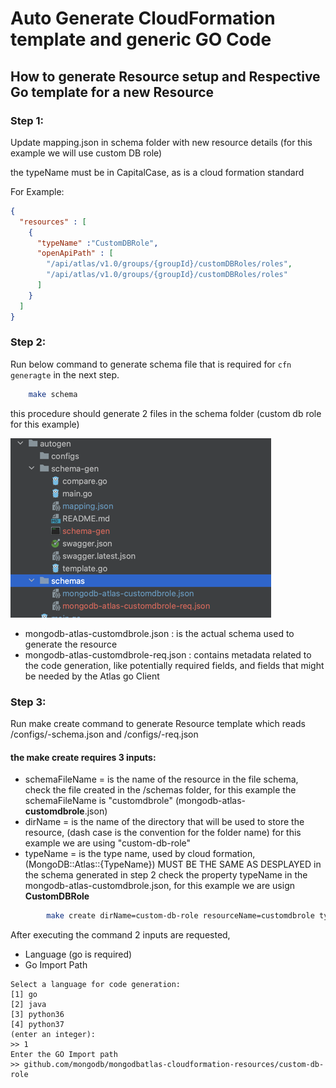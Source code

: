 # Auto Generate CloudFormation template and generic GO Code

## How to generate Resource setup and Respective Go template for a new Resource

### Step 1:

Update mapping.json in schema folder with new resource details (for this example we will use custom DB role)

the typeName must be in CapitalCase, as is a cloud formation standard

For Example:
``` json
{
  "resources" : [
    {
      "typeName" :"CustomDBRole",
      "openApiPath" : [
        "/api/atlas/v1.0/groups/{groupId}/customDBRoles/roles",
        "/api/atlas/v1.0/groups/{groupId}/customDBRoles/roles"
      ]
    }
  ]
}
```

### Step 2:
Run below command to generate schema file that is required for ``cfn generagte`` in the next step.
```bash
    make schema
``` 

this procedure should generate 2 files in the schema folder (custom db role for this example)

![img.png](docs/img.png)

- mongodb-atlas-customdbrole.json : is the actual schema used to generate the resource
- mongodb-atlas-customdbrole-req.json : contains metadata related to the code generation, like potentially required fields, and fields that might be needed by the Atlas go Client

### Step 3:
Run make create command to generate Resource template which reads
/configs/<resource>-schema.json and /configs/<resource>-req.json

#### the make create requires 3 inputs:

- schemaFileName = is the name of the resource in the file schema, check the file created in the /schemas folder, for this example the schemaFileName is "customdbrole" (mongodb-atlas-**customdbrole**.json)
- dirName = is the name of the directory that will be used to store the resource, (dash case is the convention for the folder name) for this example we are using "custom-db-role"
- typeName = is the type name, used by cloud formation, (MongoDB::Atlas::{TypeName}) MUST BE THE SAME AS DESPLAYED in the schema generated in step 2 check the property typeName in the mongodb-atlas-customdbrole.json, for this example we are usign **CustomDBRole**

```bash
        make create dirName=custom-db-role resourceName=customdbrole typeName=CustomDBRole
```

After executing the command 2 inputs are requested, 
- Language (go is required)
- Go Import Path

```
Select a language for code generation:
[1] go
[2] java
[3] python36
[4] python37
(enter an integer):
>> 1
Enter the GO Import path
>> github.com/mongodb/mongodbatlas-cloudformation-resources/custom-db-role
```